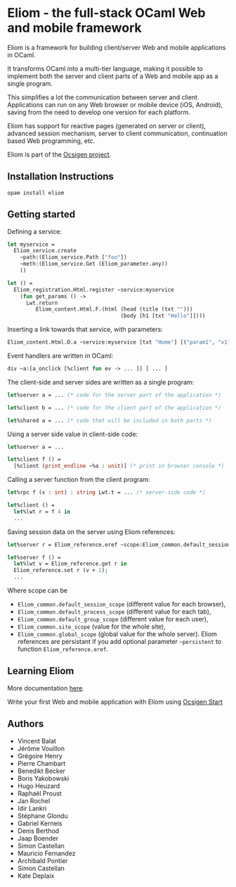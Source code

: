 # Eliom - the full-stack OCaml Web and mobile framework
Eliom is a framework for building client/server Web and mobile
applications in OCaml.

It transforms OCaml into a multi-tier language, making it possible to
implement both the server and client parts of a Web and mobile app
as a single program.

This simplifies a lot the communication between server and client.
Applications can run on any Web browser or mobile device (iOS,
Android), saving from the need to develop one version for each
platform.

Eliom has support for reactive pages (generated on server or client),
advanced session mechanism, server to client communication,
continuation based Web programming, etc.

Eliom is part of the [Ocsigen project][ocsigen].

## Installation Instructions

```
opam install eliom
```

## Getting started

Defining a service:

```ocaml
let myservice =
  Eliom_service.create
    ~path:(Eliom_service.Path ["foo"])
    ~meth:(Eliom_service.Get (Eliom_parameter.any))
    ()

let () =
  Eliom_registration.Html.register ~service:myservice
    (fun get_params () ->
      Lwt.return
         Eliom_content.Html.F.(html (head (title (txt "")))
                                    (body [h1 [txt "Hello"]])))
```

Inserting a link towards that service, with parameters:

```ocaml
Eliom_content.Html.D.a ~service:myservice [txt "Home"] [("param1", "v1"); ("param2", "v2)]
```

Event handlers are written in OCaml:

```ocaml
div ~a:[a_onclick [%client fun ev -> ... ]] [ ... ]
```

The client-side and server sides are written as a single program:

```ocaml
let%server a = ... (* code for the server part of the application *)

let%client b = ... (* code for the client part of the application *)

let%shared a = ... (* code that will be included in both parts *)
```

Using a server side value in client-side code:

```ocaml
let%server a = ...

let%client f () =
  [%client (print_endline ~%a : unit)] (* print in browser console *)
 ```

Calling a server function from the client program:

```ocaml
let%rpc f (x : int) : string Lwt.t = ... (* server-side code *)

let%client () =
  let%lwt r = f 4 in
  ...
```

Saving session data on the server using Eliom references:

```ocaml
let%server r = Eliom_reference.eref ~scope:Eliom_common.default_session_scope 0

let%server f () =
  let%lwt v = Eliom_reference.get r in
  Eliom_reference.set r (v + 1);
  ...

```
Where scope can be
* `Eliom_common.default_session_scope` (different value for each browser),
* `Eliom_common.default_process_scope` (different value for each tab),
* `Eliom_common.default_group_scope` (different value for each user),
* `Eliom_common.site_scope` (value for the whole site),
* `Eliom_common.global_scope` (global value for the whole server).
Eliom references are persistant if you add optional parameter `~persistent`
to function `Eliom_reference.eref`.

## Learning Eliom

More documentation [here](https://ocsigen.org/tuto/latest/manual/basics).

Write your first Web and mobile application with Eliom using [Ocsigen Start](https://ocsigen.org/ocsigen-start)

## Authors

* Vincent Balat
* Jérôme Vouillon
* Grégoire Henry
* Pierre Chambart
* Benedikt Becker
* Boris Yakobowski
* Hugo Heuzard
* Raphaël Proust
* Jan Rochel
* Idir Lankri
* Stéphane Glondu
* Gabriel Kerneis
* Denis Berthod
* Jaap Boender
* Simon Castellan
* Mauricio Fernandez
* Archibald Pontier
* Simon Castellan
* Kate Deplaix

[ocsigen]: https://www.ocsigen.org/
[tutorial]: https://ocsigen.org/tuto/
[opam]: https://opam.ocaml.org/
[opaminst]: https://opam.ocaml.org/doc/Install.html
